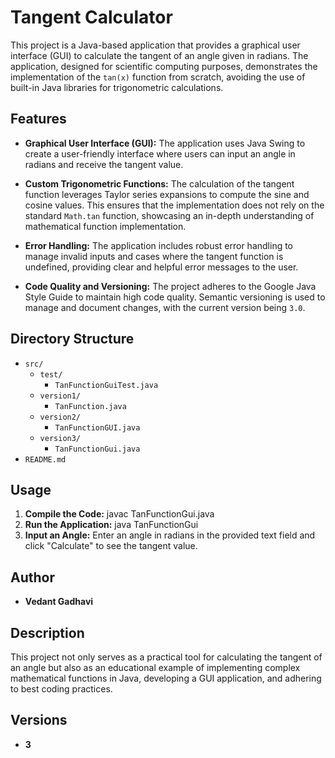 # Tangent Calculator

This project is a Java-based application that provides a graphical user interface (GUI) to calculate the tangent of an angle given in radians. The application, designed for scientific computing purposes, demonstrates the implementation of the `tan(x)` function from scratch, avoiding the use of built-in Java libraries for trigonometric calculations.

## Features

- **Graphical User Interface (GUI):**
  The application uses Java Swing to create a user-friendly interface where users can input an angle in radians and receive the tangent value.

- **Custom Trigonometric Functions:**
  The calculation of the tangent function leverages Taylor series expansions to compute the sine and cosine values. This ensures that the implementation does not rely on the standard `Math.tan` function, showcasing an in-depth understanding of mathematical function implementation.

- **Error Handling:**
  The application includes robust error handling to manage invalid inputs and cases where the tangent function is undefined, providing clear and helpful error messages to the user.

- **Code Quality and Versioning:**
  The project adheres to the Google Java Style Guide to maintain high code quality. Semantic versioning is used to manage and document changes, with the current version being `3.0`.

## Directory Structure

- `src/`
  - `test/`
    - `TanFunctionGuiTest.java`
  - `version1/`
    - `TanFunction.java`
  - `version2/`
    - `TanFunctionGUI.java`
  - `version3/`
    - `TanFunctionGui.java`
- `README.md`

## Usage

1. **Compile the Code:**
   javac TanFunctionGui.java
2. **Run the Application:**
   java TanFunctionGui
3. **Input an Angle:**
   Enter an angle in radians in the provided text field and click "Calculate" to see the tangent value.
   
## Author

- **Vedant Gadhavi**

## Description

This project not only serves as a practical tool for calculating the tangent of an angle but also as an educational example of implementing complex mathematical functions in Java, developing a GUI application, and adhering to best coding practices.

## Versions

- **3**

